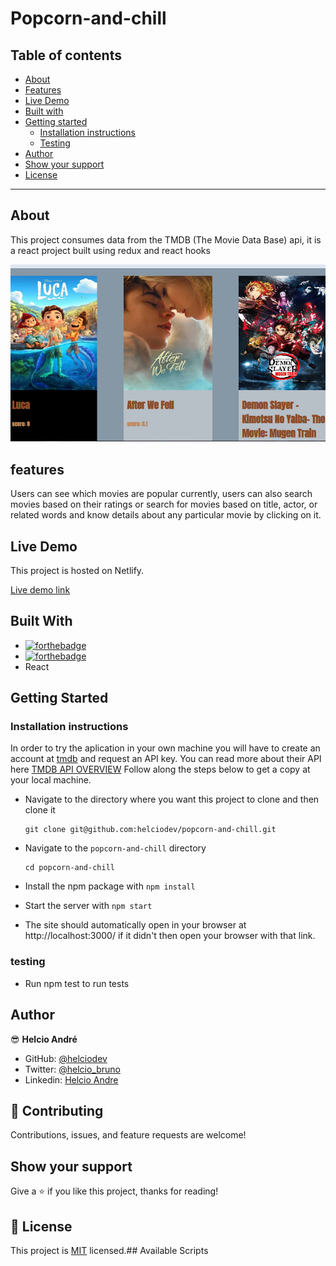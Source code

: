 # Popcorn-and-chill
## Table of contents

- [About](#about)
- [Features](#features)
- [Live Demo](#live-demo)
- [Built with](#built-with)
- [Getting started](#getting-started)
  - [Installation instructions](#installation-instructions)
  - [Testing](#testing)
- [Author](#author)
- [Show your support](#show-your-support)
- [License](#-license)

---

## About

This project consumes data from the TMDB (The Movie Data Base) api, it is a react project built using redux and react hooks

![Screenshot-main-page](src/images/screenshot.png)
## features
Users can see which movies are popular currently, users can also search movies based on their ratings or search for movies based on title, actor, or related words and know details about any particular movie by clicking on it.
## Live Demo

This project is hosted on Netlify.

[Live demo link](https://popcorn-and-chill.netlify.app/)

## Built With

- [![forthebadge](https://forthebadge.com/images/badges/made-with-javascript.svg)](https://forthebadge.com)
- [![forthebadge](https://forthebadge.com/images/badges/uses-html.svg)](https://forthebadge.com)
- React

## Getting Started

### Installation instructions
In order to try the aplication in your own machine you will have to create an account at [tmdb](https://www.themoviedb.org/) and request an API key.
You can read more about their API here [TMDB API OVERVIEW](https://www.themoviedb.org/documentation/api)
Follow along the steps below to get a copy at your local machine.

- Navigate to the directory where you want this project to clone and then clone it

  ```
  git clone git@github.com:helciodev/popcorn-and-chill.git
  ```

- Navigate to the `popcorn-and-chill` directory

  ```
  cd popcorn-and-chill
  ```

- Install the npm package with `npm install`
- Start the server with `npm start`
- The site should automatically open in your browser at http://localhost:3000/ if it didn't then open your browser with that link.

### testing

- Run npm test to run tests

## Author

😎 **Helcio André**

- GitHub: [@helciodev](https://github.com/helciodev)
- Twitter: [@helcio_bruno](https://twitter.com/helcio_bruno)
- Linkedin: [Helcio Andre](https://www.linkedin.com/in/helcio-andre/)

## 🤝 Contributing

Contributions, issues, and feature requests are welcome!

## Show your support

Give a ⭐️ if you like this project, thanks for reading!

## 📝 License

This project is [MIT](./LICENSE) licensed.## Available Scripts
